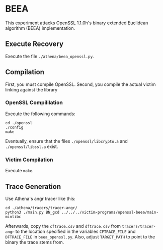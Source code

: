 # BEEA
This experiment attacks OpenSSL 1.1.0h's binary extended Euclidean algorithm (BEEA) implementation.

## Execute Recovery
Execute the file `./athena/beea_openssl.py`.

## Compilation
First, you must compile OpenSSL.
Second, you compile the actual victim linking against the library

### OpenSSL Compililation
Execute the following commands:

```
cd ./openssl
./config
make
```
Eventually, ensure that the files `./openssl/libcrypto.a` and `./openssl/libssl.a` exist.

### Victim Compilation
Execute `make`.

## Trace Generation
Use Athena's angr tracer like this:
```
cd ./athena/tracers/tracer-angr/
python3 ./main.py BN_gcd ../../../victim-programs/openssl-beea/main-minlibc
```
Afterwards, copy the `cftrace.csv` and `dftrace.csv` from `tracers/tracer-angr` to the location specified in the variables `CFTRACE_FILE` and `DFTRACE_FILE` in `beea_openssl.py`.
Also, adjust `TARGET_PATH` to point to the binary the trace stems from.
